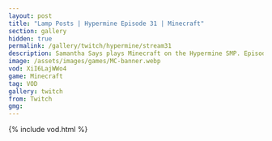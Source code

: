 ```yaml
---
layout: post
title: "Lamp Posts | Hypermine Episode 31 | Minecraft"
section: gallery
hidden: true
permalink: /gallery/twitch/hypermine/stream31
description: Samantha Says plays Minecraft on the Hypermine SMP. Episode 31.
image: /assets/images/games/MC-banner.webp
vod: XiI6LajWWo4
game: Minecraft
tag: VOD
gallery: twitch
from: Twitch
gmg:
---
```

{% include vod.html %}